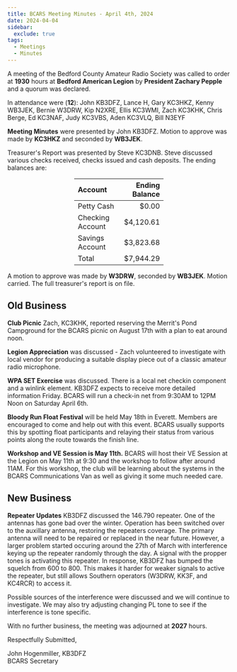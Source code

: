 ```yaml
---
title: BCARS Meeting Minutes - April 4th, 2024
date: 2024-04-04
sidebar:
  exclude: true
tags:
  - Meetings
  - Minutes
---
```


A meeting of the Bedford County Amateur Radio Society was called to order at **1930** hours at **Bedford American Legion** by **President Zachary Pepple** and a quorum was declared.

In attendance were (**12**): <!--more--> John KB3DFZ, Lance H, Gary KC3HKZ, Kenny WB3JEK, Bernie W3DRW, Kip N2XRE, Ellis KC3WMI, Zach KC3KHK, Chris Berge, Ed KC3NAF, Judy KC3VBS, Aden KC3VLQ, Bill N3EYF

**Meeting Minutes** were presented by John KB3DFZ. Motion to approve was made by **KC3HKZ** and seconded by **WB3JEK**.

Treasurer's Report was presented by Steve KC3DNB. Steve discussed various checks received, checks issued and cash deposits. The ending balances are:


<p><div style="margin-left: auto;
            margin-right: auto;
            width: 40%;">

|  Account          | Ending Balance |
|:------------------|---------------:|
| Petty Cash        |          $0.00 |
| Checking Account  |      $4,120.61 |
| Savings Account   |      $3,823.68 |
| Total             |      $7,944.29 |


</div></p>


A motion to approve was made by **W3DRW**, seconded by **WB3JEK**. Motion carried. The full treasurer's report is on file.

## Old Business

**Club Picnic** Zach, KC3KHK, reported reserving the Merrit's Pond Campground for the BCARS picnic on August 17th with a plan to eat around noon.

**Legion Appreciation** was discussed - Zach volunteered to investigate with local vendor for producing a suitable display piece out of a classic amateur radio microphone.

**WPA SET Exercise** was discussed. There is a local net checkin component and a winlink element. KB3DFZ expects to receive more detailed information Friday.  BCARS will run a check-in net from 9:30AM to 12PM Noon on Saturday April 6th.

**Bloody Run Float Festival** will be held May 18th in Everett. Members are encouraged to come and help out with this event. BCARS usually supports this by spotting float participants and relaying their status from various points along the route towards the finish line.

**Workshop and VE Session is May 11th.**  BCARS will host their VE Session at the Legion on May 11th at 9:30 and the workshop to follow after around 11AM. For this workshop, the club will be learning about the systems in the BCARS Communications Van as well as giving it some much needed care.

## New Business

**Repeater Updates** KB3DFZ discussed the 146.790 repeater. One of the antennas has gone bad over the winter. Operation has been switched over to the auxillary antenna, restoring the repeaters coverage. The primary antenna will need to be repaired or replaced in the near future. However, a larger problem started occuring around the 27th of March with interference keying up the repeater randomly through the day. A signal with the propper tones is activating this repeater. In response, KB3DFZ has bumped the squelch from 600 to 800. This makes it harder for weaker signals to active the repeater, but still allows Southern operators (W3DRW, KK3F, and KC4RCR) to access it. 

Possible sources of the interference were discussed and we will continue to investigate. We may also try adjusting changing PL tone to see if the interference is tone specific.


With no further business, the meeting was adjourned at **2027** hours.


Respectfully Submitted,



John Hogenmiller, KB3DFZ  
BCARS Secretary	
